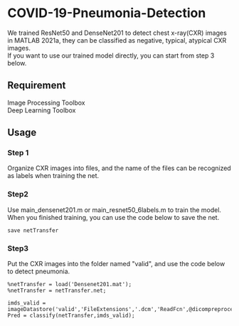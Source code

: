 # COVID-19-Pneumonia-Detection
We trained ResNet50 and DenseNet201 to detect chest x-ray(CXR) images in MATLAB 2021a, they can be classified as negative, typical, atypical CXR images.<br>
If you want to use our trained model directly, you can start from step 3 below.

## Requirement
Image Processing Toolbox<br>
Deep Learning Toolbox

## Usage
### Step 1

Organize CXR images into files, and the name of the files can be recognized as labels when training the net.

### Step2

Use main_densenet201.m or main_resnet50_6labels.m to train the model.<br>
When you finished training, you can use the code below to save the net.
```
save netTransfer
```
### Step3
Put the CXR images into the folder named "valid", and use the code below to detect pneumonia.
```
%netTransfer = load('Densenet201.mat');
%netTransfer = netTransfer.net;

imds_valid = imageDatastore('valid','FileExtensions','.dcm','ReadFcn',@dicompreprocess);
Pred = classify(netTransfer,imds_valid);
```
